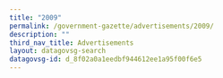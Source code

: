 ```yaml
---
title: "2009"
permalink: /government-gazette/advertisements/2009/
description: ""
third_nav_title: Advertisements
layout: datagovsg-search
datagovsg-id: d_8f02a0a1eedbf944612ee1a95f00f6e5
---
```

